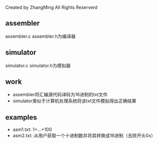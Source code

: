 Created by ZhangMing All Rights Reserverd

## assembler
assembler.c     assembler.h为编译器

## simulator
simulator.c     simulator.h为模拟器

## work
- assembler将汇编源代码译码为16进制的txt文件
- simulator类似于计算机处理系统将该txt文件模拟得出正确结果

## examples
- asm1.txt: 1+...+100
- asm2.txt: 从用户获取一个十进制数并将其转换成16进制（去除开头0x）

